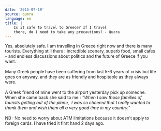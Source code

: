 ```yaml
---
date: '2015-07-19'
source: quora
language: en
title: |
    Is it safe to travel to Greece? If I travel
    there, do I need to take any precautions? - Quora
---
```


Yes, absolutely safe. I am travelling in Greece right now and there is
many tourists. Everything still there : incredible scenery, superb food,
small cafes - and endless discussions about politics and the future of
Greece if you want.\
\
Many Greek people have been suffering from last 5-6 years of crisis but
life goes on anyway, and they are as friendly and hospitable as they
always were.\
\
A Greek friend of mine went to the airport yesterday pick up someone.
When she came back she said to me : *\"When I saw those families of
tourists getting out of the plane,  I was so cheered that I really
wanted to thank them and wish them all a very good time in my
country.\"*\
\
NB : No need to worry about ATM limitations because it doesn\'t apply to
foreign cards. I have tried it first hand 2 days ago.
